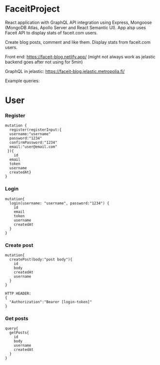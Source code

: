 # FaceitProject

React application with GraphQL API integration using Express, Mongoose (MongoDB Atlas, Apollo Server and React Semantic UI).
App alsp uses Faceit API to display stats of faceit.com users.

Create blog posts, comment and like them. Display stats from faceit.com users.

Front end: https://faceit-blog.netlify.app/
(might not always work as jelastic backend goes after not using for 5min)

GraphQL in jelastic: https://faceit-blog.jelastic.metropolia.fi/

Example queries: 

# User
### Register
```
mutation {
  register(registerInput:{
  username:"username"
  password:"1234"
  confirmPassword:"1234"
  email:"user@email.com"
 }){
    id
  email
  token
  username
  createdAt}
}
```
### Login
```
mutation{
  login(username: "username", password:"1234") {
    id
    email
    token
    username
    createdAt
  }
}
```
### Create post
```
mutation{
  createPost(body:"post body"){
    id
    body
    createdAt
    username
  }	
}

HTTP HEADER:
{
  "Authorization":"Bearer [login-token]"
}
```

### Get posts
```
query{
  getPosts{
    id
    body
    username
    createdAt
  }
}
```
